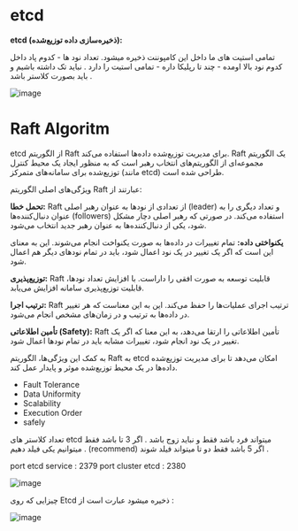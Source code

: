# etcd

**etcd (ذخیره‌سازی داده توزیع‌شده):**

تمامی استیت های ما داخل این کامپوننت ذخیره میشود. تعداد نود ها - کدوم پاد داخل کدوم نود بالا اومده - چند تا رپلیکا داره - تمامی استیت را دارد . نباید تک داشته باشیم و باید بصورت کلاستر باشد .


![image](https://github.com/milad6745/Kubernetes/assets/113288076/f10f8d32-9f10-44c9-9cb2-b10dd2db1692)

# Raft Algoritm

etcd 
از الگوریتم Raft برای مدیریت توزیع‌شده داده‌ها استفاده می‌کند. Raft یک الگوریتم مجموعه‌ای از الگوریتم‌های انتخاب رهبر است که به منظور ایجاد یک محیط کنترل توزیع‌شده برای سامانه‌های متمرکز (مانند etcd) طراحی شده است.

ویژگی‌های اصلی الگوریتم Raft عبارتند از:

**تحمل خطا:** Raft از تعدادی از نودها به عنوان رهبر اصلی (leader) و تعداد دیگری را به عنوان دنبال‌کننده‌ها (followers) استفاده می‌کند. در صورتی که رهبر اصلی دچار مشکل شود، یکی از دنبال‌کننده‌ها به عنوان رهبر جدید انتخاب می‌شود.

**یکنواختی داده:** تمام تغییرات در داده‌ها به صورت یکنواخت انجام می‌شوند. این به معنای این است که اگر یک تغییر در یک نود اعمال شود، باید در تمام نودهای دیگر هم اعمال شود.

**توزیع‌پذیری:** Raft قابلیت توسعه به صورت افقی را داراست. با افزایش تعداد نودها، قابلیت توزیع‌پذیری سامانه افزایش می‌یابد.

**ترتیب اجرا:** Raft ترتیب اجرای عملیات‌ها را حفظ می‌کند. این به این معناست که هر تغییر در داده‌ها به ترتیب و در زمان‌های مشخص انجام می‌شود.

**تأمین اطلاعاتی (Safety):** Raft تأمین اطلاعاتی را ارتقا می‌دهد، به این معنا که اگر یک تغییر در یک نود انجام شود، تغییرات مشابه باید در تمام نودها اعمال شود.

به کمک این ویژگی‌ها، الگوریتم Raft به etcd امکان می‌دهد تا برای مدیریت توزیع‌شده داده‌ها در یک محیط توزیع‌شده موثر و پایدار عمل کند.

- Fault Tolerance
- Data Uniformity
- Scalability
- Execution Order
- safely

تعداد کلاستر های etcd میتواند فرد باشد فقط و نباید زوج باشد .
اگر 3 تا باشد فقط میتوانیم یکی فیلد دهیم . (recommend)
اگر 5 باشد فقط دو تا میتواند فیلد شوند .

port etcd service : 2379
port cluster etcd : 2380

![image](https://github.com/milad6745/Kubernetes/assets/113288076/d222b2ec-9b72-499f-90b2-3308c5f9b4fb)

چیزایی که روی Etcd ذخیره میشود عبارت است از : 


![image](https://github.com/milad6745/Kubernetes/assets/113288076/66e60d97-3253-43a6-80e2-74836a981fc8)







  
